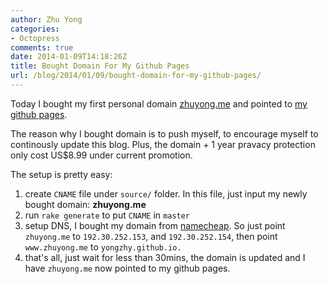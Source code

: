 ```yaml
---
author: Zhu Yong
categories: 
- Octopress
comments: true
date: 2014-01-09T14:18:26Z
title: Bought Domain For My Github Pages
url: /blog/2014/01/09/bought-domain-for-my-github-pages/
---
```


Today I bought my first personal domain [zhuyong.me](http://zhuyong.me) and pointed to [my github pages](http://yongzhy.github.io).

The reason why I bought domain is to push myself, to encourage myself to continously update this blog. Plus, the domain + 1 year pravacy protection only cost US$8.99 under current promotion. 

The setup is pretty easy:

1. create `CNAME` file under `source/` folder. In this file, just input my newly bought domain: **zhuyong.me**
2. run `rake generate` to put `CNAME` in `master`
3. setup DNS, I bought my domain from [namecheap](http://www.namecheap.com). So just point `zhuyong.me` to `192.30.252.153`, and `192.30.252.154`, then point `www.zhuyong.me` to `yongzhy.github.io.`
4. that's all, just wait for less than 30mins, the domain is updated and I have `zhuyong.me` now pointed to my github pages.
